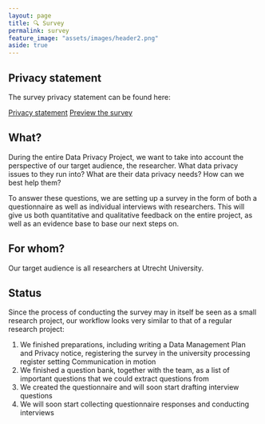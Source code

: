 ```yaml
---
layout: page
title: 🔍 Survey
permalink: survey
feature_image: "assets/images/header2.png"
aside: true
---
```


## Privacy statement
The survey privacy statement can be found here:

<a href="https://utrechtuniversity.github.io/dataprivacyproject/assets/docs/survey-privacy-statement.pdf" target="_blank" class = "button">Privacy statement</a>
<a href="https://utrechtuniversity.github.io/dataprivacyproject/assets/docs/survey-questions-qualtrics.pdf" target="_blank" class = "button">Preview the survey</a>

## What?
During the entire Data Privacy Project, we want to take into account the perspective of our target audience, the researcher. What data privacy issues to they run into? What are their data privacy needs? How can we best help them? 

To answer these questions, we are setting up a survey in the form of both a questionnaire as well as individual interviews with researchers. This will give us both quantitative and qualitative feedback on the entire project, as well as an evidence base to base our next steps on.

## For whom?
Our target audience is all researchers at Utrecht University.

## Status
Since the process of conducting the survey may in itself be seen as a small research project, our workflow looks very similar to that of a regular research project:
1. We finished preparations, including writing a Data Management Plan and Privacy notice, registering the survey in the university processing register setting Communication in motion
2. We finished a question bank, together with the team, as a list of important questions that we could extract questions from
3. We created the questionnaire and will soon start drafting interview questions
4. We will soon start collecting questionnaire responses and conducting interviews